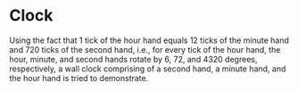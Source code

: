 # Clock
Using the fact that 1 tick of the hour hand equals 12 ticks of the minute hand and 720 ticks of the second hand, i.e., for every tick of the hour hand, the hour, minute, and second hands rotate by 6, 72, and 4320 degrees, respectively, a wall clock comprising of a second hand, a minute hand, and the hour hand is tried to demonstrate.
